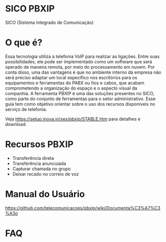 # SICO PBXIP
SICO (Sistema Integrado de Comunicação)

# O que é?

Essa tecnologia utiliza a telefonia VoIP para realizar as ligações. Entre suas possibilidades, ele pode ser implementado como um software que será operado de maneira remota, por meio do processamento em nuvem. Por conta disso, uma das vantagens é que no ambiente interno da empresa não será preciso adaptar um local específico nos escritórios para os equipamentos e ferramentas do PABX ou fios e cabos, que acabam comprometendo a organização do espaço e o aspecto visual da companhia.
A ferramenta PBXIP é uma das soluções presentes no SICO, como parte do conjunto de ferramentas para o setor administrativo. 
Esse guia tem como objetivo orientar sobre o uso dos recursos disponíveis no serviço de telefonia. <br>

Veja https://setup.inova.in/ses/pbxip/STABLE.htm para detalhes e download.

# Recursos PBXIP

* Transferência direta
* Transferência anuncuiada
* Capturar chamada no grupo
* Deixar recado no correio de voz


# Manual do Usuário <br>
https://github.com/telecomunicacoes/pbxip/wiki/Documenta%C3%A7%C3%A3o
<br>
# FAQ
